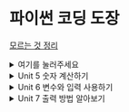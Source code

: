 
# 파이썬 코딩 도장

[모르는 것 정리](https://github.com/saJaeHyukc/TIL/tree/main/python%20coding%20dojang/unit5)

<details>
<summary>여기를 눌러주세요</summary>
<div markdown="1">

[모르는 것 정리](https://github.com/saJaeHyukc/TIL/tree/main/python%20coding%20dojang/unit5)

</div>
</details>

<details>
<summary>Unit 5 숫자 계산하기 </summary>
<div markdown="1">       
[ 모르는 것 정리 ](https://github.com/saJaeHyukc/TIL/tree/main/python%20coding%20dojang/unit5)
</div>
</details>

<details>
<summary>Unit 6 변수와 입력 사용하기 </summary>
<div markdown="2">       
[모르는 것 정리](https://github.com/saJaeHyukc/TIL/tree/main/python%20coding%20dojang/unit6/)
</div>
</details>

<details>
<summary>Unit 7 출력 방법 알아보기 </summary>
<div markdown="3">       
[모르는 것 정리](https://github.com/saJaeHyukc/TIL/tree/main/python%20coding%20dojang/unit7/)
</div>
</details>
